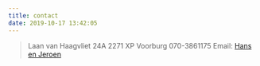 ```yaml
---
title: contact
date: 2019-10-17 13:42:05
---
```


> Laan van Haagvliet 24A
> 2271 XP Voorburg
> 070-3861175 
> Email: [Hans en Jeroen](mailto:INFO@vandorp-en-degroot.nl/)

<br/><br/>